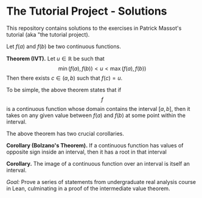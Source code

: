 # The Tutorial Project - Solutions

This repository contains solutions to the exercises in Patrick Massot's tutorial (aka "the tutorial project). 

Let $f(a)$ and $f(b)$ be two continuous functions. 
 
**Theorem (IVT).** Let $u \in \mathbb{R}$ be such that 
$$\min (f(a), f(b)) < u < \max(f(a), f(b))$$
Then there exists $c \in (a, b)$ such that $f(c) = u$. 

To be simple, the above theorem states that if $$f$$ is a continuous function whose domain contains the interval $[a, b]$, then it takes on any given value between $f(a)$ and $f(b)$ at some point within the interval. 

The above theorem has two crucial corollaries. 

**Corollary (Bolzano's Theorem).** If a continuous function has values of opposite sign inside an interval, then it has a root in that interval

**Corollary.** The image of a continuous function over an interval is itself an interval.

*Goal:* Prove a series of statements from undergraduate real analysis course in Lean, 
culminating in a proof of the intermediate value theorem. 